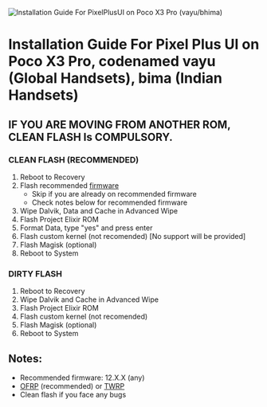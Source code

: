 ![Installation Guide For PixelPlusUI on Poco X3 Pro (vayu/bhima)](https://i.imgur.com/pmZkslu.png "Installation")

# Installation Guide For Pixel Plus UI on Poco X3 Pro, codenamed vayu (Global Handsets), bima (Indian Handsets)

## IF YOU ARE MOVING FROM ANOTHER ROM, CLEAN FLASH Is COMPULSORY.

### CLEAN FLASH (RECOMMENDED)

1. Reboot to Recovery
2. Flash recommended [firmware](https://xiaomifirmwareupdater.com/firmware/vayu/)
   - Skip if you are already on recommended firmware
   - Check notes below for recommended firmware
3. Wipe Dalvik, Data and Cache in Advanced Wipe
4. Flash Project Elixir ROM
5. Format Data, type "yes" and press enter
6. Flash custom kernel (not recomended) [No support will be provided]
7. Flash Magisk (optional)
8. Reboot to System

### DIRTY FLASH

1. Reboot to Recovery
2. Wipe Dalvik and Cache in Advanced Wipe
3. Flash Project Elixir ROM
4. Flash custom kernel (not recomended)
5. Flash Magisk (optional)
6. Reboot to System

## Notes:

- Recommended firmware: 12.X.X (any)
- [OFRP](https://orangefox.download/device/vayu) (recommended) or [TWRP](https://eu.dl.twrp.me/vayu/)
- Clean flash if you face any bugs
